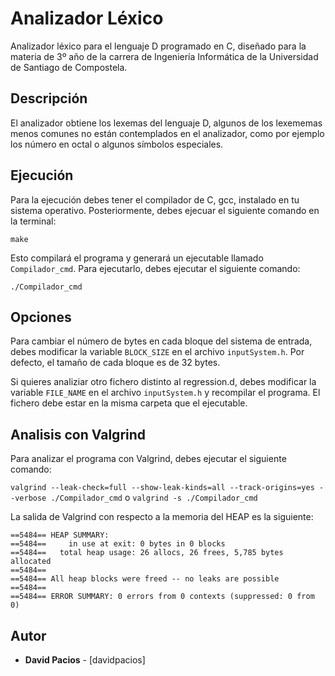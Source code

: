 # Analizador Léxico

Analizador léxico para el lenguaje D programado en C, diseñado para la materia de 3º año de la carrera de  Ingeniería Informática de la Universidad de Santiago de Compostela. 

## Descripción
El analizador obtiene los lexemas del lenguaje D, algunos de los lexememas menos comunes no están contemplados en el analizador, como por ejemplo los número en octal o algunos símbolos especiales.

## Ejecución
Para la ejecución debes tener el compilador de C, gcc, instalado en tu sistema operativo. Posteriormente, debes ejecuar el siguiente comando en la terminal:

```make```

Esto compilará el programa y generará un ejecutable llamado ```Compilador_cmd```. Para ejecutarlo, debes ejecutar el siguiente comando:

```./Compilador_cmd```

## Opciones
Para cambiar el número de bytes en cada bloque del sistema de entrada, debes modificar la variable ```BLOCK_SIZE``` en el archivo ```inputSystem.h```. Por defecto, el tamaño de cada bloque es de 32 bytes.

Si quieres analiziar otro fichero distinto al regression.d, debes modificar la variable ```FILE_NAME``` en el archivo ```inputSystem.h``` y recompilar el programa. El fichero debe estar en la misma carpeta que el ejecutable.

## Analisis con Valgrind
Para analizar el programa con Valgrind, debes ejecutar el siguiente comando:

```valgrind --leak-check=full --show-leak-kinds=all --track-origins=yes --verbose ./Compilador_cmd``` o ```valgrind -s ./Compilador_cmd```

La salida de Valgrind con respecto a la memoria del HEAP es la siguiente:

```==5484==
==5484== HEAP SUMMARY:
==5484==     in use at exit: 0 bytes in 0 blocks
==5484==   total heap usage: 26 allocs, 26 frees, 5,785 bytes allocated
==5484==
==5484== All heap blocks were freed -- no leaks are possible
==5484==
==5484== ERROR SUMMARY: 0 errors from 0 contexts (suppressed: 0 from 0)
```

## Autor
* **David Pacios** - [davidpacios]
